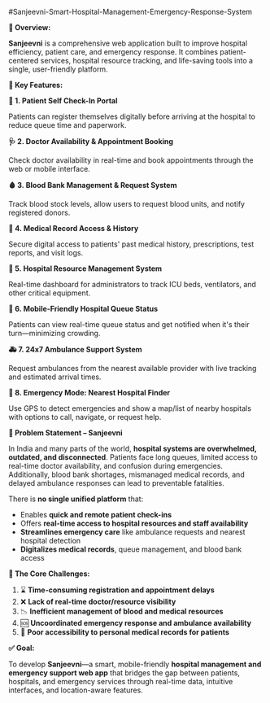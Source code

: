 #Sanjeevni-Smart-Hospital-Management-Emergency-Response-System

**🚀 Overview:**

**Sanjeevni** is a comprehensive web application built to improve hospital efficiency, patient care, and emergency response. It combines patient-centered services, hospital resource tracking, and life-saving tools into a single, user-friendly platform.

**🎯 Key Features:**

**🧍 1. Patient Self Check-In Portal**

Patients can register themselves digitally before arriving at the hospital to reduce queue time and paperwork.

**🩺 2. Doctor Availability & Appointment Booking**

Check doctor availability in real-time and book appointments through the web or mobile interface.

**🩸 3. Blood Bank Management & Request System**

Track blood stock levels, allow users to request blood units, and notify registered donors.

**📁 4. Medical Record Access & History**

Secure digital access to patients' past medical history, prescriptions, test reports, and visit logs.

**🏥 5. Hospital Resource Management System**

Real-time dashboard for administrators to track ICU beds, ventilators, and other critical equipment.

**📲 6. Mobile-Friendly Hospital Queue Status**

Patients can view real-time queue status and get notified when it's their turn—minimizing crowding.

**🚑 7. 24x7 Ambulance Support System**

Request ambulances from the nearest available provider with live tracking and estimated arrival times.

**📍 8. Emergency Mode: Nearest Hospital Finder**

Use GPS to detect emergencies and show a map/list of nearby hospitals with options to call, navigate, or request help.

**🛑 Problem Statement – Sanjeevni**

In India and many parts of the world, **hospital systems are overwhelmed, outdated, and disconnected**. Patients face long queues, limited access to real-time doctor availability, and confusion during emergencies. Additionally, blood bank shortages, mismanaged medical records, and delayed ambulance responses can lead to preventable fatalities.

There is **no single unified platform** that:

- Enables **quick and remote patient check-ins**
- Offers **real-time access to hospital resources and staff availability**
- **Streamlines emergency care** like ambulance requests and nearest hospital detection
- **Digitalizes medical records**, queue management, and blood bank access

**🧩 The Core Challenges:**

1. ⌛ **Time-consuming registration and appointment delays**
2. ❌ **Lack of real-time doctor/resource visibility**
3. 📉 **Inefficient management of blood and medical resources**
4. 🆘 **Uncoordinated emergency response and ambulance availability**
5. 📂 **Poor accessibility to personal medical records for patients**

**✅ Goal:**

To develop **Sanjeevni**—a smart, mobile-friendly **hospital management and emergency support web app** that bridges the gap between patients, hospitals, and emergency services through real-time data, intuitive interfaces, and location-aware features.

